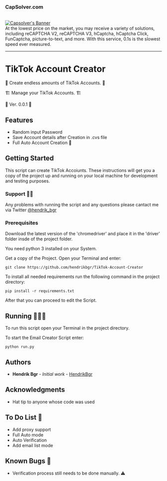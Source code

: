 <h3>
        <h3>CapSolver.com</h3>
        <br>
        <a href="https://dashboard.capsolver.com/passport/register?inviteCode=PIwYcBWg1MWK">
            <img src="https://cdn.discordapp.com/attachments/1139171433436684288/1139244499311284324/20230809-142857.gif" alt="Capsolver's Banner">
        </a>
</h3>
<br>
At the lowest price on the market, you may receive a variety of solutions, including reCAPTCHA V2, reCAPTCHA V3, hCaptcha, hCaptcha Click, FunCaptcha, picture-to-text, and more. With this service, 0.1s is the slowest speed ever measured.
<hr>


# TikTok Account Creator

🚀 Create endless amounts of TikTok Accounts. 🚀

🏗 Manage your TikTok Accounts. 🏗

📌 Ver. 0.0.1 📌

## Features

- Random input Password
- Save Account details after Creation in .cvs file
- Full Auto Account Creation 🤖

## Getting Started

This script can create TikTok Accoiunts.
These instructions will get you a copy of the project up and running on your local machine for development and testing purposes.

### Support 👨‍💻

Any problems with running the script and any questions please cantact me via Twitter [@hendrik_bgr](https://twitter.com/Hendrik_bgr)

### Prerequisites

Download the latest version of the 'chromedriver' and place it in the 'driver' folder insde of the project folder.

You need python 3 installed on your System.

Get a copy of the Project. Open your Terminal and enter:

```
git clone https://github.com/hendrikbgr/TikTok-Account-Creator
```

To install all needed requirements run the following command in the project directory:

```
pip install -r requirements.txt
```

After that you can proceed to edit the Script.

## Running 🏃🏽‍♂️

To run this script open your Terminal in the project directory.

To start the Email Creator Script enter:

```
python run.py
```

## Authors

- **Hendrik Bgr** - _Initial work_ - [HendrikBgr](https://github.com/hendrikbgr)

## Acknowledgments

- Hat tip to anyone whose code was used

## To Do List 📝

- Add proxy support
- Full Auto mode
- Auto Verification
- Add email list mode

## Known Bugs 🐛

- Verification process still needs to be done manually. ⚠️

